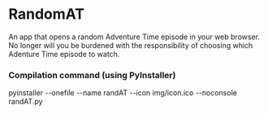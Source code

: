# RandomAT
An app that opens a random Adventure Time episode in your web browser. No longer will you be burdened with the responsibility of choosing which Adenture Time episode to watch.

### Compilation command (using PyInstaller)
pyinstaller --onefile --name randAT --icon img/icon.ico --noconsole randAT.py
